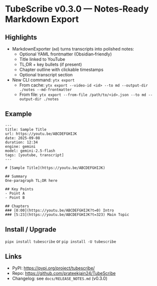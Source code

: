 # TubeScribe v0.3.0 — Notes‑Ready Markdown Export

## Highlights
- MarkdownExporter (`md`) turns transcripts into polished notes:
  - Optional YAML frontmatter (Obsidian‑friendly)
  - Title linked to YouTube
  - TL;DR + key bullets (if present)
  - Chapter outline with clickable timestamps
  - Optional transcript section
- New CLI command: `ytx export`
  - From cache: `ytx export --video-id <id> --to md --output-dir ./notes --md-frontmatter`
  - From file: `ytx export --from-file /path/to/<id>.json --to md --output-dir ./notes`

## Example
```
---
title: Sample Title
url: https://youtu.be/ABCDEFGHIJK
date: 2025-09-08
duration: 12:34
engine: gemini
model: gemini-2.5-flash
tags: [youtube, transcript]
---

# [Sample Title](https://youtu.be/ABCDEFGHIJK)

## Summary
One‑paragraph TL;DR here

## Key Points
- Point A
- Point B

## Chapters
### [0:00](https://youtu.be/ABCDEFGHIJK?t=0) Intro
### [5:23](https://youtu.be/ABCDEFGHIJK?t=323) Main Topic
```

## Install / Upgrade
`pipx install tubescribe` or `pip install -U tubescribe`

## Links
- PyPI: https://pypi.org/project/tubescribe/
- Repo: https://github.com/prateekjain24/TubeScribe
- Changelog: see `docs/RELEASE_NOTES.md` (v0.3.0)

